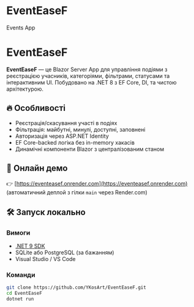 # EventEaseF
Events App
# EventEaseF

**EventEaseF** — це Blazor Server App для управління подіями з реєстрацією учасників, категоріями, фільтрами, статусами та інтерактивним UI. Побудовано на .NET 8 з EF Core, DI, та чистою архітектурою.

## 🔥 Особливості

- Реєстрація/скасування участі в подіях
- Фільтрація: майбутні, минулі, доступні, заповнені
- Авторизація через ASP.NET Identity
- EF Core-backed логіка без in-memory хакасів
- Динамічні компоненти Blazor з централізованим станом

## 🚀 Онлайн демо

👉 [https://eventeasef.onrender.com](https://eventeasef.onrender.com)  
(автоматичний деплой з гілки `main` через Render.com)

## 🛠️ Запуск локально

### Вимоги

- [.NET 9 SDK](https://dotnet.microsoft.com/en-us/download)
- SQLite або PostgreSQL (за бажанням)
- Visual Studio / VS Code

### Команди

```bash
git clone https://github.com/YKosArt/EventEaseF.git
cd EventEaseF
dotnet run
